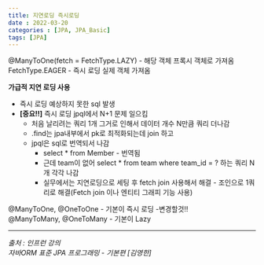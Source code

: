 ```yaml
---
title: 지연로딩 즉시로딩
date : 2022-03-20
categories : [JPA, JPA_Basic]
tags: [JPA]
---
```


@ManyToOne(fetch = FetchType.LAZY) - 해당 객체 프록시 객체로 가져옴<br>
FetchType.EAGER - 즉시 로딩 실제 객체 가져옴<br>

**가급적 지연 로딩 사용**<br>
* 즉시 로딩 예상하지 못한 sql 발생
* **[중요!!]** 즉시 로딩 jpql에서 N+1 문제 일으킴
  * 처음 날리려는 쿼리 1개 그거로 인해서 데이터 개수 N만큼 쿼리 더나감
  * .find는 jpa내부에서 pk로 최적화되는데 join 하고
  * jpql은 sql로 번역되서 나감
    * select * from Member - 번역됨
    * 근데 team이 없어 select  * from team where team_id = ? 하는 쿼리 N개 각각 나감
    * 실무에서는 지연로딩으로 세팅 후 fetch join 사용해서 해결 - 조인으로 1쿼리로 해결(Fetch join 이나 엔티티 그래피 기능 사용)

@ManyToOne, @OneToOne - 기본이 즉시 로딩 -변경할것!!<br>
@ManyToMany, @OneToMany - 기본이 Lazy

*** 
_출처 : 인프런 강의 <br>_
*자바ORM 표준 JPA 프로그래밍 - 기본편 [김영한]*